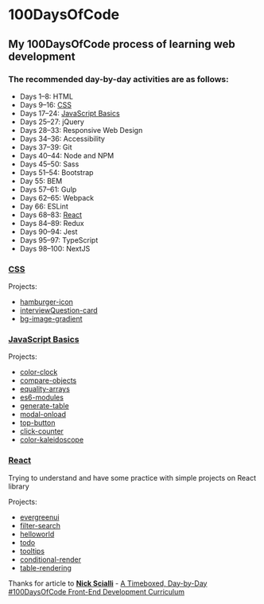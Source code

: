 # 100DaysOfCode
## My 100DaysOfCode process of learning web development

### **The recommended day-by-day activities are as follows:**

- Days 1–8: HTML
- Days 9–16: [CSS](#CSS)
- Days 17–24: [JavaScript Basics](#JavaScript-Basics)
- Days 25–27: jQuery
- Days 28–33: Responsive Web Design
- Days 34–36: Accessibility
- Days 37–39: Git
- Days 40–44: Node and NPM
- Days 45–50: Sass
- Days 51–54: Bootstrap
- Day 55: BEM
- Days 57–61: Gulp
- Days 62–65: Webpack
- Day 66: ESLint
- Days 68–83: [React](#React)
- Days 84–89: Redux
- Days 90–94: Jest
- Days 95–97: TypeScript
- Days 98–100: NextJS


### [CSS](css)
Projects:
 - [hamburger-icon](css/hamburger-icon)
 - [interviewQuestion-card](css/interviewQuestion-card)
 - [bg-image-gradient](css/bg-image-gradient)

### [JavaScript Basics](javascript)

Projects:
 - [color-clock](javascript/color-clock)
 - [compare-objects](javascript/compare-objects)
 - [equality-arrays](javascript/equality-arrays)
 - [es6-modules](javascript/es6-modules)
 - [generate-table](javascript/generate-table)
 - [modal-onload](javascript/modal-onload)
 - [top-button](javascript/top-button)
 - [click-counter](javascript/click-counter)
 - [color-kaleidoscope](javascript/color-kaleidoscope)


### [React](react)
Trying to understand and have some practice with simple projects on React library

Projects:
 - [evergreenui](react/evergreenui)
 - [filter-search](react/filter-search)
 - [helloworld](react/helloworld)
 - [todo](react/todo)
 - [tooltips](react/tooltips)
 - [conditional-render](react/conditional-render)
 - [table-rendering](react/table-rendering)



Thanks for article to [__Nick Scialli__](https://twitter.com/nas5w) - [A Timeboxed, Day-by-Day #100DaysOfCode Front-End Development Curriculum](https://levelup.gitconnected.com/a-100daysofcode-timeboxed-front-end-development-curriculum-cb4b6c2081c2)
